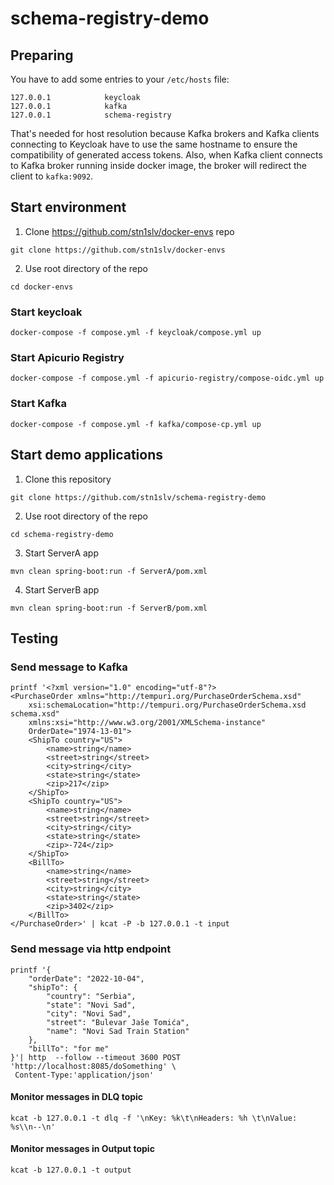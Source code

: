 # schema-registry-demo
## Preparing
You have to add some entries to your ```/etc/hosts``` file:
```
127.0.0.1            keycloak
127.0.0.1            kafka
127.0.0.1            schema-registry
```
That's needed for host resolution because Kafka brokers and Kafka clients connecting to Keycloak have to use the same hostname to ensure the compatibility of generated access tokens. Also, when Kafka client connects to Kafka broker running inside docker image, the broker will redirect the client to ```kafka:9092```.

## Start environment
1. Clone https://github.com/stn1slv/docker-envs repo
```
git clone https://github.com/stn1slv/docker-envs
```
2. Use root directory of the repo
```
cd docker-envs
```

### Start keycloak
```
docker-compose -f compose.yml -f keycloak/compose.yml up
```

### Start Apicurio Registry
```
docker-compose -f compose.yml -f apicurio-registry/compose-oidc.yml up
```

### Start Kafka
```
docker-compose -f compose.yml -f kafka/compose-cp.yml up
```

## Start demo applications
1. Clone this repository
```
git clone https://github.com/stn1slv/schema-registry-demo
```
2. Use root directory of the repo
```
cd schema-registry-demo
```

3. Start ServerA app
```
mvn clean spring-boot:run -f ServerA/pom.xml
```
4. Start ServerB app
```
mvn clean spring-boot:run -f ServerB/pom.xml
```

## Testing
### Send message to Kafka
```
printf '<?xml version="1.0" encoding="utf-8"?>
<PurchaseOrder xmlns="http://tempuri.org/PurchaseOrderSchema.xsd" 
    xsi:schemaLocation="http://tempuri.org/PurchaseOrderSchema.xsd schema.xsd" 
    xmlns:xsi="http://www.w3.org/2001/XMLSchema-instance"
    OrderDate="1974-13-01">
    <ShipTo country="US">
        <name>string</name>
        <street>string</street>
        <city>string</city>
        <state>string</state>
        <zip>217</zip>
    </ShipTo>
    <ShipTo country="US">
        <name>string</name>
        <street>string</street>
        <city>string</city>
        <state>string</state>
        <zip>-724</zip>
    </ShipTo>
    <BillTo>
        <name>string</name>
        <street>string</street>
        <city>string</city>
        <state>string</state>
        <zip>3402</zip>
    </BillTo>
</PurchaseOrder>' | kcat -P -b 127.0.0.1 -t input
```

### Send message via http endpoint

```
printf '{
    "orderDate": "2022-10-04",
    "shipTo": {
        "country": "Serbia",
        "state": "Novi Sad",
        "city": "Novi Sad",
        "street": "Bulevar Jaše Tomića",
        "name": "Novi Sad Train Station"
    },
    "billTo": "for me"
}'| http  --follow --timeout 3600 POST 'http://localhost:8085/doSomething' \
 Content-Type:'application/json'
```

#### Monitor messages in DLQ topic
```
kcat -b 127.0.0.1 -t dlq -f '\nKey: %k\t\nHeaders: %h \t\nValue: %s\\n--\n'
```

#### Monitor messages in Output topic
```
kcat -b 127.0.0.1 -t output
```
